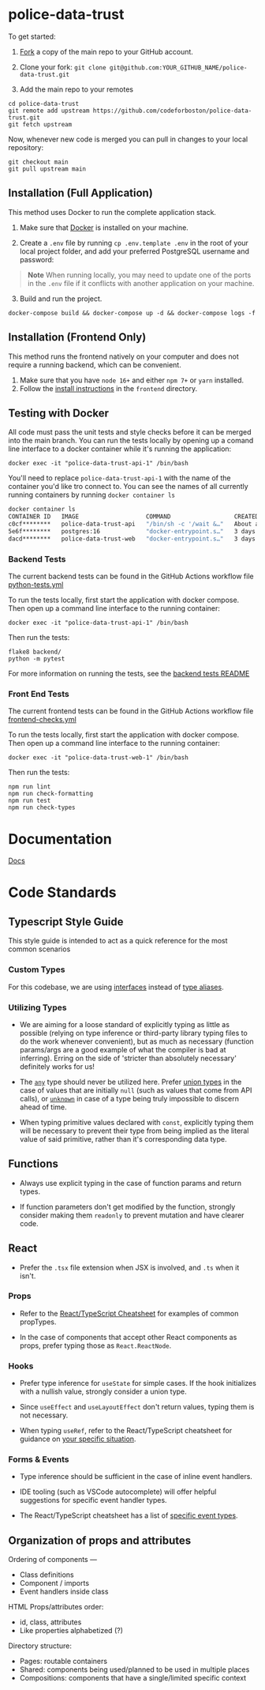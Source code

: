 # police-data-trust

To get started:

1. [Fork](https://docs.github.com/en/github/getting-started-with-github/fork-a-repo) a copy of the main repo to your GitHub account.

2. Clone your fork: `git clone git@github.com:YOUR_GITHUB_NAME/police-data-trust.git`

3. Add the main repo to your remotes

```
cd police-data-trust
git remote add upstream https://github.com/codeforboston/police-data-trust.git
git fetch upstream
```

Now, whenever new code is merged you can pull in changes to your local repository:

```
git checkout main
git pull upstream main
```

## Installation (Full Application)

This method uses Docker to run the complete application stack.

1. Make sure that [Docker](https://www.docker.com) is installed on your machine.

2. Create a `.env` file by running `cp .env.template .env` in the root of your local project folder, and add your preferred PostgreSQL username and password:

> **Note**
> When running locally, you may need to update one of the ports in the `.env` file if it conflicts with another application on your machine.

3. Build and run the project.

```
docker-compose build && docker-compose up -d && docker-compose logs -f
```

## Installation (Frontend Only)

This method runs the frontend natively on your computer and does not require a running backend, which can be convenient.

1. Make sure that you have `node 16+` and either `npm 7+` or `yarn` installed.
2. Follow the [install instructions](./frontend/README.md) in the `frontend` directory.

## Testing with Docker

All code must pass the unit tests and style checks before it can be merged into the main branch. You can run the tests locally by opening up a comand line interface to a docker container while it's running the application:


```
docker exec -it "police-data-trust-api-1" /bin/bash

```

You'll need to replace `police-data-trust-api-1` with the name of the container you'd like tro connect to. You can see the names of all currently running containers by running `docker container ls`

```bash
docker container ls
CONTAINER ID   IMAGE                   COMMAND                  CREATED              STATUS              PORTS                    NAMES
c0cf********   police-data-trust-api   "/bin/sh -c '/wait &…"   About a minute ago   Up About a minute   0.0.0.0:5001->5001/tcp   police-data-trust-api-1
5e6f********   postgres:16             "docker-entrypoint.s…"   3 days ago           Up About a minute   0.0.0.0:5432->5432/tcp   police-data-trust-db-1
dacd********   police-data-trust-web   "docker-entrypoint.s…"   3 days ago           Up About a minute   0.0.0.0:3000->3000/tcp   police-data-trust-web-1
```

### Backend Tests

The current backend tests can be found in the GitHub Actions workflow file [python-tests.yml](https://github.com/codeforboston/police-data-trust/blob/0488d03c2ecc01ba774cf512b1ed2f476441948b/.github/workflows/python-tests.yml)

To run the tests locally, first start the application with docker compose. Then open up a command line interface to the running container:

```
docker exec -it "police-data-trust-api-1" /bin/bash
```

Then run the tests:

```
flake8 backend/
python -m pytest
```

For more information on running the tests, see the [backend tests README](./backend/tests/README.md)

### Front End Tests

The current frontend tests can be found in the GitHub Actions workflow file [frontend-checks.yml](https://github.com/codeforboston/police-data-trust/blob/0488d03c2ecc01ba774cf512b1ed2f476441948b/.github/workflows/frontend-checks.yml)

To run the tests locally, first start the application with docker compose. Then open up a command line interface to the running container:

```
docker exec -it "police-data-trust-web-1" /bin/bash
```

Then run the tests:

```
npm run lint
npm run check-formatting
npm run test
npm run check-types
```

# Documentation

[Docs](https://codeforboston.github.io/police-data-trust)

# Code Standards

## Typescript Style Guide

This style guide is intended to act as a quick reference for the most common scenarios

### Custom Types

For this codebase, we are using [interfaces](https://www.typescriptlang.org/docs/handbook/2/everyday-types.html#interfaces) instead of [type aliases](https://www.typescriptlang.org/docs/handbook/2/everyday-types.html#type-aliases).

### Utilizing Types

- We are aiming for a loose standard of explicitly typing as little as possible (relying on type inference or third-party library typing files to do the work whenever convenient), but as much as necessary (function params/args are a good example of what the compiler is bad at inferring). Erring on the side of 'stricter than absolutely necessary' definitely works for us!

- The [`any`](https://www.typescriptlang.org/docs/handbook/2/everyday-types.html#any) type should never be utilized here. Prefer [union types](https://www.typescriptlang.org/docs/handbook/2/everyday-types.html#union-types) in the case of values that are initially `null` (such as values that come from API calls), or [`unknown`](https://www.typescriptlang.org/docs/handbook/2/functions.html#unknown) in case of a type being truly impossible to discern ahead of time.

- When typing primitive values declared with `const`, explicitly typing them will be necessary to prevent their type from being implied as the literal value of said primitive, rather than it's corresponding data type.

## Functions

- Always use explicit typing in the case of function params and return types.

- If function parameters don't get modified by the function, strongly consider making them `readonly` to prevent mutation and have clearer code.

## React

- Prefer the `.tsx` file extension when JSX is involved, and `.ts` when it isn't.

### Props

- Refer to the [React/TypeScript Cheatsheet](https://react-typescript-cheatsheet.netlify.app/docs/basic/getting-started/basic_type_example) for examples of common propTypes.

- In the case of components that accept other React components as props, prefer typing those as `React.ReactNode`.

### Hooks

- Prefer type inference for `useState` for simple cases. If the hook initializes with a nullish value, strongly consider a union type.

- Since `useEffect` and `useLayoutEffect` don't return values, typing them is not necessary.

- When typing `useRef`, refer to the React/TypeScript cheatsheet for guidance on [your specific situation](https://react-typescript-cheatsheet.netlify.app/docs/basic/getting-started/hooks#useref).

### Forms & Events

- Type inference should be sufficient in the case of inline event handlers.

- IDE tooling (such as VSCode autocomplete) will offer helpful suggestions for specific event handler types.

- The React/TypeScript cheatsheet has a list of [specific event types](https://react-typescript-cheatsheet.netlify.app/docs/basic/getting-started/forms_and_events#list-of-event-types).

## Organization of props and attributes

Ordering of components —

- Class definitions
- Component / imports
- Event handlers inside class

HTML Props/attributes order:

- id, class, attributes
- Like properties alphabetized (?)

Directory structure:

- Pages: routable containers
- Shared: components being used/planned to be used in multiple places
- Compositions: components that have a single/limited specific context
